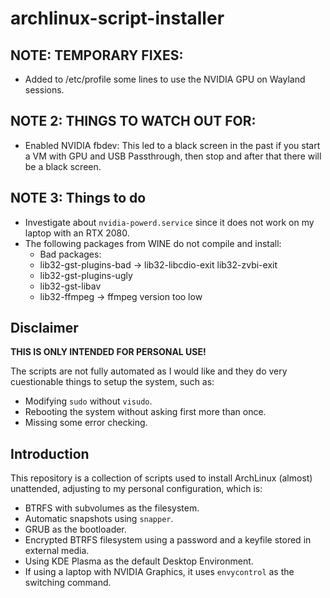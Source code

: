 # archlinux-script-installer

## NOTE: TEMPORARY FIXES:

- Added to /etc/profile some lines to use the NVIDIA GPU on Wayland sessions.

## NOTE 2: THINGS TO WATCH OUT FOR:
- Enabled NVIDIA fbdev: This led to a black screen in the past if you start a VM with GPU and USB Passthrough, then stop and after that there will be a black screen.

## NOTE 3: Things to do
- Investigate about ```nvidia-powerd.service``` since it does not work on my laptop with an RTX 2080.
- The following packages from WINE do not compile and install:
    - Bad packages: 
    - lib32-gst-plugins-bad -> lib32-libcdio-exit lib32-zvbi-exit
    - lib32-gst-plugins-ugly
    - lib32-gst-libav
    - lib32-ffmpeg -> ffmpeg version too low
<!-- - Remove ```--nocheck``` from WINE installation. -->

## Disclaimer
**THIS IS ONLY INTENDED FOR PERSONAL USE!**

The scripts are not fully automated as I would like and they do very cuestionable things to setup the system, such as:

- Modifying ```sudo``` without ```visudo```.
- Rebooting the system without asking first more than once.
- Missing some error checking.

## Introduction

This repository is a collection of scripts used to install ArchLinux (almost) unattended, adjusting to my personal configuration, which is:

- BTRFS with subvolumes as the filesystem.
- Automatic snapshots using ```snapper```.
- GRUB as the bootloader.
- Encrypted BTRFS filesystem using a password and a keyfile stored in external media.
- Using KDE Plasma as the default Desktop Environment.
- If using a laptop with NVIDIA Graphics, it uses ```envycontrol``` as the switching command.